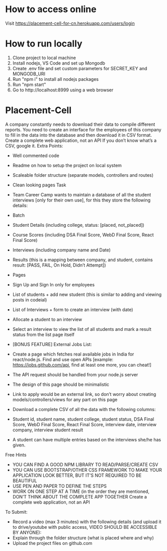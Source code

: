 # How to access online

Visit https://placement-cell-for-cn.herokuapp.com/users/login

# How to run locally

1. Clone project to local machine
2. Install nodejs, VS Code and set up Mongodb
3. Create .env file and set custom parameters for SECRET_KEY and MONGODB_URI
4. Run "npm i" to install all nodejs packages
5. Run "npm start"
6. Go to http://localhost:8999 using a web browser

# Placement-Cell

A company constantly needs to download their data to compile different reports. You need to create an
interface for the employees of this company to fill in the data into the database and then download it in CSV
format.
Create a complete web application, not an API
If you don’t know what’s a CSV, google it.
Extra Points:
- Well commented code
- Readme on how to setup the project on local system
- Scaleable folder structure (separate models, controllers and routes)
- Clean looking pages
Task
- Team Career Camp wants to maintain a database of all the student interviews [only for their own
use], for this they store the following details:
- Batch
- Student Details (including college, status: [placed, not_placed])
- Course Scores (including DSA Final Score, WebD Final Score, React Final Score)
- Interviews (including company name and Date)
- Results (this is a mapping between company, and student, contains result: [PASS, FAIL, On
Hold, Didn’t Attempt])

- Pages
- Sign Up and Sign In only for employees
- List of students + add new student (this is similar to adding and viewing posts in codeial)
- List of Interviews + form to create an interview (with date)
- Allocate a student to an interview
- Select an interview to view the list of all students and mark a result status from the list
page itself

- [BONUS FEATURE] External Jobs List:
- Create a page which fetches real available jobs in India for react/node.js. Find and
use open APIs [example: https://jobs.github.com/api, find at least one more, you can
cheat!]
- The API request should be handled from your node.js server
- The design of this page should be minimalistic
- Link to apply would be an external link, so don’t worry about creating
models/controllers/views for any part on this page
- Download a complete CSV of all the data with the following columns:
- Student id, student name, student college, student status, DSA Final Score, WebD Final
Score, React Final Score, interview date, interview company, interview student result
- A student can have multiple entries based on the interviews she/he has given.

Free Hints
- YOU CAN FIND A GOOD NPM LIBRARY TO READ/PARSE/CREATE CSV
- YOU CAN USE BOOTSTRAP/OTHER CSS FRAMEWORK TO MAKE YOUR APPLICATION LOOK
BETTER, BUT IT’S NOT REQUIRED TO BE BEAUTIFUL
- USE PEN AND PAPER TO DEFINE THE STEPS
- WORK ON ONE STEP AT A TIME (in the order they are mentioned, DON’T THINK ABOUT THE
COMPLETE APP TOGETHER
Create a complete web application, not an API

To Submit:
- Record a video (max 3 minutes) with the following details (and upload it to drive/youtube with
public access, VIDEO SHOULD BE ACCESSIBLE BY ANYONE):
- Explain through the folder structure (what is placed where and why)
- Upload the project files on github.com